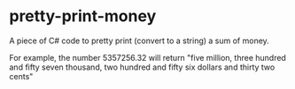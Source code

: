 # pretty-print-money

A piece of C# code to pretty print (convert to a string) a sum of money.

For example, the number 5357256.32 will return "five million, three hundred and fifty seven thousand, two hundred and fifty six dollars and thirty two cents"
